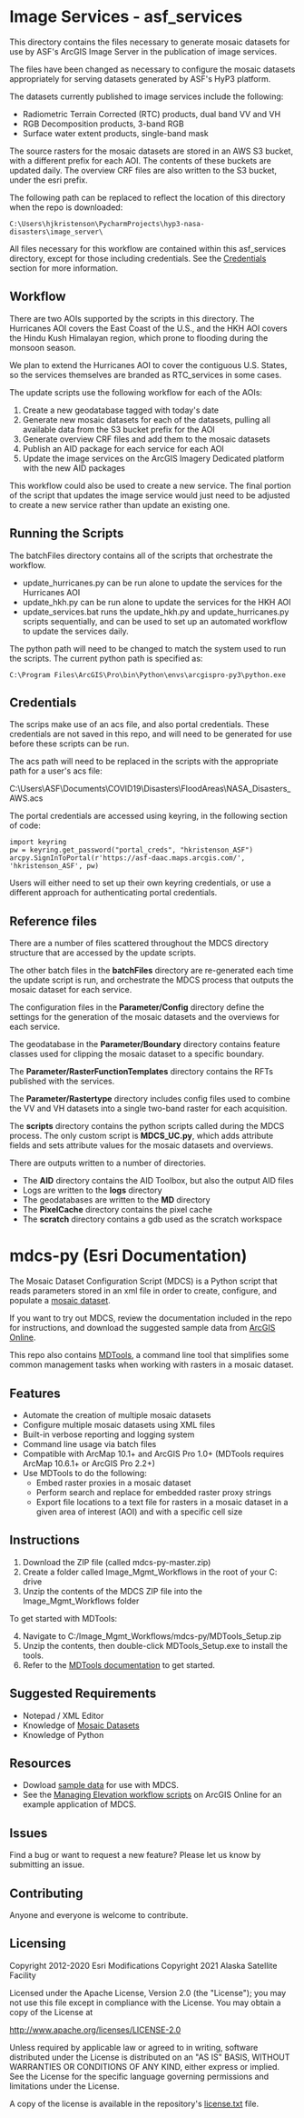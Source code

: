 # Image Services - asf_services

This directory contains the files necessary to generate mosaic datasets for use by ASF's ArcGIS Image Server in the publication of image services. 

The files have been changed as necessary to configure the mosaic datasets appropriately for serving datasets generated by ASF's HyP3 platform. 

The datasets currently published to image services include the following:

- Radiometric Terrain Corrected (RTC) products, dual band VV and VH
- RGB Decomposition products, 3-band RGB 
- Surface water extent products, single-band mask

The source rasters for the mosaic datasets are stored in an AWS S3 bucket, with a different prefix for each AOI. The contents of these buckets are updated daily. The overview CRF files are also written to the S3 bucket, under the esri prefix.

The following path can be replaced to reflect the location of this directory when the repo is downloaded:
	
	C:\Users\hjkristenson\PycharmProjects\hyp3-nasa-disasters\image_server\

All files necessary for this workflow are contained within this asf_services directory, except for those including credentials. See the [Credentials](#credentials) section for more information. 

## Workflow

There are two AOIs supported by the scripts in this directory. The Hurricanes AOI covers the East Coast of the U.S., and the HKH AOI covers the Hindu Kush Himalayan region, which prone to flooding during the monsoon season.

We plan to extend the Hurricanes AOI to cover the contiguous U.S. States, so the services themselves are branded as RTC_services in some cases. 

The update scripts use the following workflow for each of the AOIs: 
1. Create a new geodatabase tagged with today's date
2. Generate new mosaic datasets for each of the datasets, pulling all available data from the S3 bucket prefix for the AOI
3. Generate overview CRF files and add them to the mosaic datasets
4. Publish an AID package for each service for each AOI
5. Update the image services on the ArcGIS Imagery Dedicated platform with the new AID packages

This workflow could also be used to create a new service. The final portion of the script that updates the image service would just need to be adjusted to create a new service rather than update an existing one.

## Running the Scripts

The batchFiles directory contains all of the scripts that orchestrate the workflow.

- update_hurricanes.py can be run alone to update the services for the Hurricanes AOI
- update_hkh.py can be run alone to update the services for the HKH AOI
- update_services.bat runs the update_hkh.py and update_hurricanes.py scripts sequentially, and can be used to set up an automated workflow to update the services daily.

The python path will need to be changed to match the system used to run the scripts. The current python path is specified as:

	C:\Program Files\ArcGIS\Pro\bin\Python\envs\arcgispro-py3\python.exe

## Credentials

The scrips make use of an acs file, and also portal credentials. These credentials are not saved in this repo, and will need to be generated for use before these scripts can be run. 

The acs path will need to be replaced in the scripts with the appropriate path for a user's acs file: 

C:\Users\ASF\Documents\COVID19\Disasters\FloodAreas\NASA_Disasters_AWS.acs

The portal credentials are accessed using keyring, in the following section of code: 

	import keyring
	pw = keyring.get_password("portal_creds", "hkristenson_ASF")
	arcpy.SignInToPortal(r'https://asf-daac.maps.arcgis.com/', 'hkristenson_ASF', pw)

Users will either need to set up their own keyring credentials, or use a different approach for authenticating portal credentials. 

## Reference files

There are a number of files scattered throughout the MDCS directory structure that are accessed by the update scripts. 

The other batch files in the **batchFiles** directory are re-generated each time the update script is run, and orchestrate the MDCS process that outputs the mosaic dataset for each service.

The configuration files in the **Parameter/Config** directory define the settings for the generation of the mosaic datasets and the overviews for each service. 

The geodatabase in the **Parameter/Boundary** directory contains feature classes used for clipping the mosaic dataset to a specific boundary.

The **Parameter/RasterFunctionTemplates** directory contains the RFTs published with the services.

The **Parameter/Rastertype** directory includes config files used to combine the VV and VH datasets into a single two-band raster for each acquisition.

The **scripts** directory contains the python scripts called during the MDCS process. The only custom script is **MDCS_UC.py**, which adds attribute fields and sets attribute values for the mosaic datasets and overviews. 

There are outputs written to a number of directories. 

- The **AID** directory contains the AID Toolbox, but also the output AID files
- Logs are written to the **logs** directory
- The geodatabases are written to the **MD** directory
- The **PixelCache** directory contains the pixel cache
- The **scratch** directory contains a gdb used as the scratch workspace

# mdcs-py (Esri Documentation)

The Mosaic Dataset Configuration Script (MDCS) is a Python script that reads parameters stored in an xml file in order to create, configure, and populate a [mosaic dataset](http://desktop.arcgis.com/en/arcmap/10.3/manage-data/raster-and-images/what-is-a-mosaic-dataset.htm).

If you want to try out MDCS, review the documentation included in the repo for instructions, and download the suggested sample data from [ArcGIS Online](http://pm.maps.arcgis.com/home/item.html?id=5f6c9a157ffc45c4863996c2987f4ac9). 

This repo also contains [MDTools](https://github.com/Esri/mdcs-py/blob/master/Documentation/MDTools_ReadMe.pdf), a command line tool that simplifies some common management tasks when working with rasters in a mosaic dataset.

## Features

* Automate the creation of multiple mosaic datasets
* Configure multiple mosaic datasets using XML files
* Built-in verbose reporting and logging system
* Command line usage via batch files 
* Compatible with ArcMap 10.1+ and ArcGIS Pro 1.0+ (MDTools requires ArcMap 10.6.1+ or ArcGIS Pro 2.2+)
* Use MDTools to do the following: 
	- Embed raster proxies in a mosaic dataset
	- Perform search and replace for embedded raster proxy strings
	- Export file locations to a text file for rasters in a mosaic dataset in a given area of interest (AOI) and with a specific cell size

## Instructions

1. Download the ZIP file (called mdcs-py-master.zip)
2. Create a folder called Image_Mgmt_Workflows in the root of your C: drive
3. Unzip the contents of the MDCS ZIP file into the Image_Mgmt_Workflows folder

To get started with MDTools:

4. Navigate to C:/Image_Mgmt_Workflows/mdcs-py/MDTools_Setup.zip
5. Unzip the contents, then double-click MDTools_Setup.exe to install the tools.
6. Refer to the [MDTools documentation](https://github.com/Esri/mdcs-py/blob/master/Documentation/MDTools_ReadMe.pdf) to get started.

## Suggested Requirements

* Notepad / XML Editor
* Knowledge of [Mosaic Datasets](https://pro.arcgis.com/en/pro-app/help/data/imagery/mosaic-datasets.htm)
* Knowledge of Python

## Resources

* Dowload [sample data](http://pm.maps.arcgis.com/home/item.html?id=5f6c9a157ffc45c4863996c2987f4ac9) for use with MDCS.
* See the [Managing Elevation workflow scripts](http://www.arcgis.com/home/item.html?id=d2a055e12af14258a931fdc3ecf2c8b4) on ArcGIS Online for an example application of MDCS.

## Issues

Find a bug or want to request a new feature?  Please let us know by submitting an issue.

## Contributing

Anyone and everyone is welcome to contribute. 

## Licensing
Copyright 2012-2020 Esri
Modifications Copyright 2021 Alaska Satellite Facility

Licensed under the Apache License, Version 2.0 (the "License");
you may not use this file except in compliance with the License.
You may obtain a copy of the License at

   http://www.apache.org/licenses/LICENSE-2.0

Unless required by applicable law or agreed to in writing, software
distributed under the License is distributed on an "AS IS" BASIS,
WITHOUT WARRANTIES OR CONDITIONS OF ANY KIND, either express or implied.
See the License for the specific language governing permissions and
limitations under the License.

A copy of the license is available in the repository's [license.txt](https://github.com/ArcGIS/mdcs-py/blob/master/license.txt) file.




